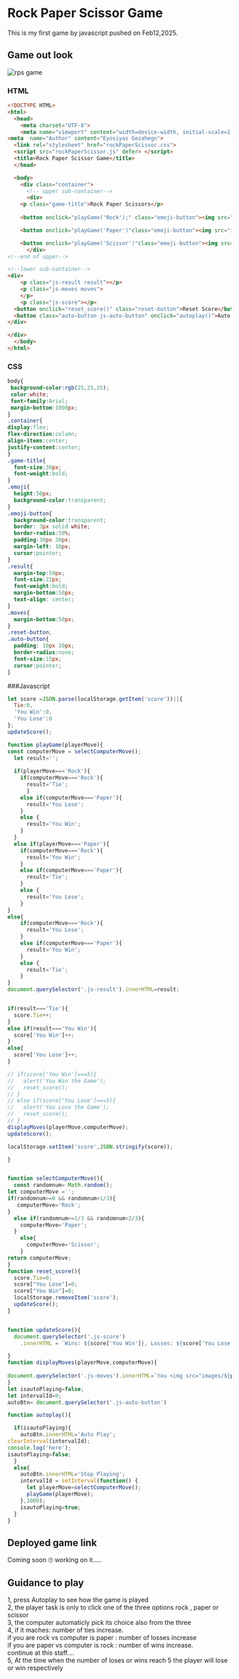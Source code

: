# Rock Paper Scissor Game

This is my first game by javascript pushed on Feb12,2025.

## Game out look

![rps game](https://github.com/user-attachments/assets/b7ebd83e-2ae4-4a5b-a6f0-c36a4b4b56a0)

### HTML

```html
<!DOCTYPE HTML>
<html>
  <head>
    <meta charset="UTF-8">
    <meta name="viewport" content="width=device-width, initial-scale=1.0" />
<meta  name="Author" content="Eyosiyas Gezahegn">
  <link rel="stylesheet" href="rockPaperScissor.css">
  <script src="rockPaperScissor.js" defer> </script>
  <title>Rock Paper Scissor Game</title>
  </head>

  <body>
    <div class="container">
      <!-- upper sub-container-->
      <div>
    <p class="game-title">Rock Paper Scissors</p>
    
    <button onclick="playGame('Rock');" class="emoji-button"><img src="images/Rock-emoji.png" alt="" class="emoji"></button>

    <button onclick="playGame('Paper')"class="emoji-button"><img src="images/Paper-emoji.png" alt="" class="emoji"></button>

    <button onclick="playGame('Scissor')"class="emoji-button"><img src="images/Scissor-emoji.png" alt="" class="emoji"></button>
      </div>
<!--end of upper-->

<!--lower sub-container-->
<div>
    <p class="js-result result"></p>
    <p class="js-moves moves">
    </p>
    <p class="js-score"></p>
  <button onclick="reset_score()" class="reset-button">Reset Score</button>
  <button class="auto-button js-auto-button" onclick="autoplay()">Auto Play</button>
</div>

</div>
  </body>
</html>

```

### CSS

```css
body{
 background-color:rgb(25,25,25);
 color:white;
 font-family:Arial;
 margin-bottom:1000px;
}
.container{
display:flex;
flex-direction:column;
align-items:center;
justify-content:center;
}
.game-title{
  font-size:30px;
  font-weight:bold;
}
.emoji{
  height:50px;
  background-color:transparent;
}
.emoji-button{
  background-color:transparent;
  border: 3px solid white;
  border-radius:50%;
  padding:30px 30px;
  margin-left: 10px;
  cursor:pointer;
}
.result{
  margin-top:50px;
  font-size:22px;
  font-weight:bold;
  margin-bottom:50px;
  text-align: center;
}
.moves{
  margin-bottom:50px;
}
.reset-button,
.auto-button{
  padding: 10px 20px;
  border-radius:none;
  font-size:15px;
  cursor:pointer;
}
```


###Javascript

```javascript
let score =JSON.parse(localStorage.getItem('score'))||{
  Tie:0,  
  'You Win':0,
  'You Lose':0
};
updateScore();

function playGame(playerMove){
const computerMove = selectComputerMove();
  let result='';
   
  if(playerMove==='Rock'){
    if(computerMove==='Rock'){
      result='Tie';
      }
    else if(computerMove==='Paper'){
      result='You Lose';
    }
    else {
      result='You Win';
    }
  }
  else if(playerMove==='Paper'){
    if(computerMove==='Rock'){
      result='You Win';
    }
    else if(computerMove==='Paper'){
      result='Tie';
    }
    else {
      result='You Lose';
    }
}
else{
    if(computerMove==='Rock'){
      result='You Lose';
    }
    else if(computerMove==='Paper'){
      result='You Win';
    }
    else {
      result='Tie';
    }
}
document.querySelector('.js-result').innerHTML=result;


if(result==='Tie'){
  score.Tie++;
}
else if(result==='You Win'){
  score['You Win']++;
}
else{
  score['You Lose']++;
}

// if(score['You Win']===5){
//   alert('You Win the Game');
//   reset_score();
// }
// else if(score['You Lose']===5){
//   alert('You Lose the Game');
//   reset_score();
// }
displayMoves(playerMove,computerMove);
updateScore();

localStorage.setItem('score',JSON.stringify(score));

}


function selectComputerMove(){
  const randomnum= Math.random();
let computerMove ='';
if(randomnum>=0 && randomnum<1/3){
   computerMove='Rock';
}
  else if(randomnum>=1/3 && randomnum<2/3){
    computerMove='Paper';
  }
    else{
      computerMove='Scissor';
    }
return computerMove;
}
function reset_score(){
  score.Tie=0;
  score["You Lose"]=0;
  score["You Win"]=0;
  localStorage.removeItem('score');
  updateScore();
}


function updateScore(){
  document.querySelector('.js-score')
    .innerHTML = `Wins: ${score['You Win']}, Losses: ${score['You Lose']}, Ties:${score.Tie}`;

}
function displayMoves(playerMove,computerMove){
  
document.querySelector('.js-moves').innerHTML=`You <img src="images/${playerMove}-emoji.png" alt ="" class="emoji"><img src="images/${computerMove}-emoji.png" alt="" class="emoji"> Computer`;
}
let isautoPlaying=false;
let intervalId=0;
autoBtn= document.querySelector('.js-auto-button')

function autoplay(){

  if(isautoPlaying){
    autoBtn.innerHTML='Auto Play';
clearInterval(intervalId);
console.log('here');
isautoPlaying=false;
  }
  else{
    autoBtn.innerHTML='Stop Playing';
    intervalId = setInterval(function() {
      let playerMove=selectComputerMove();
      playGame(playerMove);
    },1000);
    isautoPlaying=true;
  }
}
```

## Deployed game link

Coming soon 🙄 working on it.....

## Guidance to play

1, press Autoplay to see how the game is played <br>
2, the player task is only to click one of the three options rock , paper or scissor <br>
3, the computer automaticly pick its choice also from the three <br>
4, if it maches: number of ties increase. <br>
   if you are rock  vs computer is paper : number of losses increase <br>
   if you are paper vs computer is rock : number of wins increase. <br>
   continue at this staff.... <br>
5, At the time when the number of loses or wins reach 5 the player will lose or win respectively <br>
 
